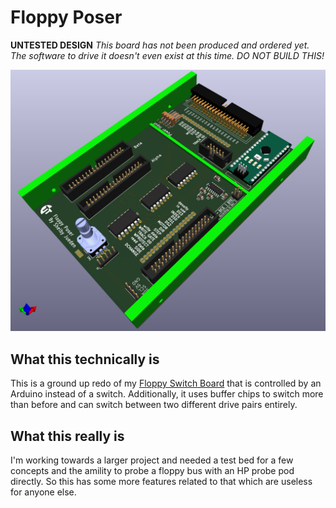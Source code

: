# Floppy Poser

**UNTESTED DESIGN**
*This board has not been produced and ordered yet. The software to drive it doesn't even exist at this time. DO NOT BUILD THIS!*

![A rendering of the board](hp-floppy-debug.png "A rendering of the circuit board")

## What this technically is

This is a ground up redo of my [Floppy Switch Board](https://github.com/AkBKukU/FloppySwitchBoard) that is controlled by an Arduino instead of a switch. Additionally, it uses buffer chips to switch more than before and can switch between two different drive pairs entirely.

## What this really is

I'm working towards a larger project and needed a test bed for a few concepts and the amility to probe a floppy bus with an HP probe pod directly. So this has some more features related to that which are useless for anyone else.
